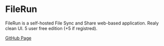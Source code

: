 # FileRun

FileRun is a self-hosted File Sync and Share web-based application. Realy clean UI. 5 user free edition (+5 if registred).

[GitHub Page](https://github.com/filerun/docker)